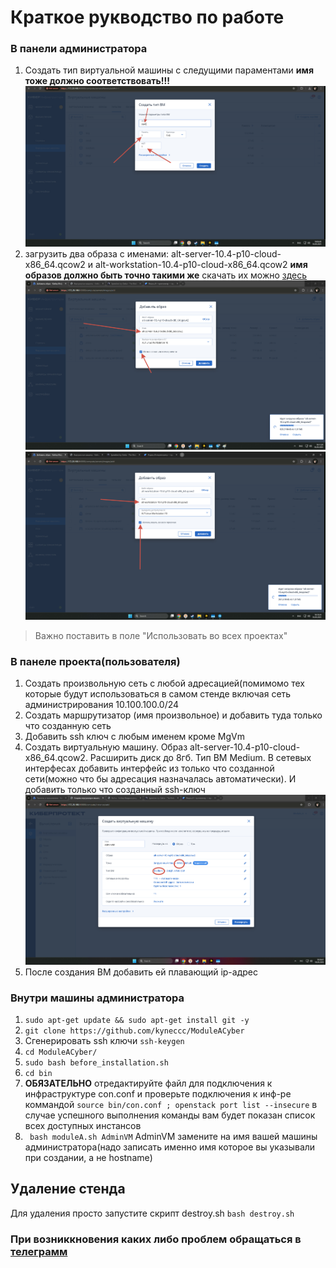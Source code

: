 # Краткое рукводство по работе 
### В панели администратора
1) Создать тип виртуальной машины с следущими параментами **имя тоже должно соответствовать!!!**
![image](https://github.com/kyneccc/ModuleACyber/blob/main/screenshots/flavor.png)
2) загрузить два образа с именами: alt-server-10.4-p10-cloud-x86_64.qcow2 и alt-workstation-10.4-p10-cloud-x86_64.qcow2 **имя образов должно быть точно такими же** скачать их можно [здесь](https://ftp.altlinux.org/pub/distributions/ALTLinux/p10/images/cloud/x86_64/)
![image](https://github.com/kyneccc/ModuleACyber/blob/main/screenshots/server.png) ![image](https://github.com/kyneccc/ModuleACyber/blob/main/screenshots/workstation.png)
> Важно поставить в поле "Использовать во всех проектах"
### В панеле проекта(пользователя)
1) Создать произвольную сеть с любой адресацией(помимомо тех которые будут использоваться в самом стенде включая сеть администрирования 10.100.100.0/24 
2) Создать маршрутизатор (имя произвольное) и добавить туда только что созданную сеть
3) Добавить ssh ключ с любым именем кроме MgVm
4) Создать виртуальную машину. Образ alt-server-10.4-p10-cloud-x86_64.qcow2. Расширить диск до 8гб. Тип ВМ Medium. В сетевых интерфесах добавить интерфейс из только что созданной сети(можно что бы адресация назначалась автоматически). И добавить только что созданный ssh-ключ ![image](https://github.com/kyneccc/ModuleACyber/blob/main/screenshots/vm.png)
5) После создания ВМ добавить ей плавающий ip-адрес

### Внутри машины администратора
1) ```sudo apt-get update && sudo apt-get install git -y```
2) ``` git clone https://github.com/kyneccc/ModuleACyber ```
3) Сгенерировать ssh ключи ```ssh-keygen```
4) ```cd ModuleACyber/```
5) ```sudo bash before_installation.sh```
6) ```cd bin```
7) **ОБЯЗАТЕЛЬНО** отредактируйте файл для подключения к инфраструктуре con.conf и проверьте подключения к инф-ре коммандой ```source bin/con.conf ; openstack port list --insecure``` в случае успешного выполнения команды вам будет показан список всех доступных инстансов
8) ``` bash moduleA.sh AdminVM``` AdminVM замените на имя вашей машины администратора(надо записать именно имя которое вы указывали при создании, а не hostname)
## Удаление стенда 
Для удаления просто запустите скрипт destroy.sh
``` bash destroy.sh ```
### При возниккновения каких либо проблем обращaться в [телеграмм](https://t.me/kynecccc)
